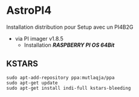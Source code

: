 # AstroPI4
Installation distribution pour Setup avec un PI4B2G

+ via PI imager v1.8.5
  + Installation ***RASPBERRY PI OS 64Bit***

## KSTARS
```
sudo apt-add-repository ppa:mutlaqja/ppa
sudo apt-get update
sudo apt-get install indi-full kstars-bleeding
```
